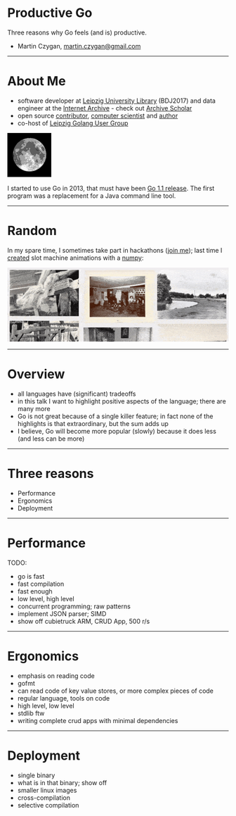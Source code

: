 # Productive Go

Three reasons why Go feels (and is) productive.

* Martin Czygan, <martin.czygan@gmail.com>

----

# About Me

* software developer at [Leipzig University Library](https://ub.uni-leipzig.de) (BDJ2017) and data engineer at the
  [Internet Archive](https://archive.org) - check out [Archive Scholar](https://scholar.archive.org)
* open source [contributor](https://github.com/miku), [computer scientist](https://dblp.org/search?q=martin+czygan) and [author](https://g.co/kgs/Dka5z8)
* co-host of [Leipzig Golang User Group](https://golangleipzig.space/)

![](static/moon_phase.gif)

I started to use Go in 2013, that must have been [Go 1.1
release](https://golang.org/doc/devel/release.html). The first program was a
replacement for a Java command line tool.

----

# Random

In my spare time, I sometimes take part in hackathons ([join
me](mailto:martin.czygan@gmail.com)); last time I
[created](https://github.com/miku/dvmweb) slot machine animations with a
[numpy](https://numpy.org/):

![](static/dvm-011431.gif)

----

# Overview

* all languages have (significant) tradeoffs
* in this talk I want to highlight positive aspects of the language; there are
  many more
* Go is not great because of a single killer feature; in fact none of the
  highlights is that extraordinary, but the sum adds up
* I believe, Go will become more popular (slowly) because it does less (and less can be more)

----

# Three reasons

* Performance
* Ergonomics
* Deployment

----

# Performance

TODO:

* go is fast
* fast compilation
* fast enough
* low level, high level
* concurrent programming; raw patterns
* implement JSON parser; SIMD
* show off cubietruck ARM, CRUD App, 500 r/s

----

# Ergonomics

* emphasis on reading code
* gofmt
* can read code of key value stores, or more complex pieces of code
* regular language, tools on code
* high level, low level
* stdlib ftw
* writing complete crud apps with minimal dependencies

----

# Deployment

* single binary
* what is in that binary; show off
* smaller linux images
* cross-compilation
* selective compilation

